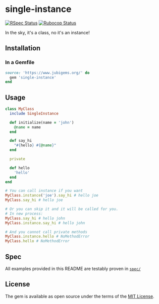 # single-instance

[![RSpec Status](https://github.com/jubishop/single-instance/workflows/RSpec/badge.svg)](https://github.com/jubishop/single-instance/actions/workflows/rspec.yml)  [![Rubocop Status](https://github.com/jubishop/single-instance/workflows/Rubocop/badge.svg)](https://github.com/jubishop/single-instance/actions/workflows/rubocop.yml)

In the sky, it's a class, no it's an instance!

## Installation

### In a Gemfile

```ruby
source: 'https://www.jubigems.org/' do
  gem 'single-instance'
end
```

## Usage

```ruby
class MyClass
  include SingleInstance

  def initialize(name = 'john')
    @name = name
  end

  def say_hi
    "#{hello} #{@name}"
  end

  private

  def hello
    'hello'
  end
end

# You can call instance if you want
MyClass.instance('joe').say_hi # hello joe
MyClass.say_hi # hello joe

# Or you can skip it and it will be called for you.
# In new process:
MyClass.say_hi # hello john
MyClass.instance.say_hi # hello john

# And you cannot call private methods
MyClass.instance.hello # NoMethodError
MyClass.hello # NoMethodError
```

## Spec

All examples provided in this README are testably proven in [`spec/`](https://github.com/jubishop/single-instance/tree/master/spec)

## License

The gem is available as open source under the terms of the [MIT License](https://opensource.org/licenses/MIT).
